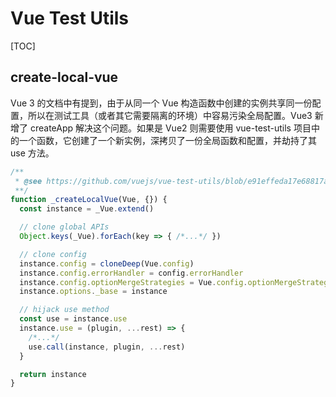 # Vue Test Utils

[TOC]

## create-local-vue

Vue 3 的文档中有提到，由于从同一个 Vue 构造函数中创建的实例共享同一份配置，所以在测试工具（或者其它需要隔离的环境）中容易污染全局配置。Vue3 新增了 createApp 解决这个问题。如果是 Vue2 则需要使用 vue-test-utils 项目中的一个函数，它创建了一个新实例，深拷贝了一份全局函数和配置，并劫持了其 use 方法。

```js
/**
 * @see https://github.com/vuejs/vue-test-utils/blob/e91effeda17e68817aa7bafaaf24a7ffa8185776/packages/shared/create-local-vue.js
 **/
function _createLocalVue(Vue, {}) {
  const instance = _Vue.extend()

  // clone global APIs
  Object.keys(_Vue).forEach(key => { /*...*/ })

  // clone config
  instance.config = cloneDeep(Vue.config)
  instance.config.errorHandler = config.errorHandler
  instance.config.optionMergeStrategies = Vue.config.optionMergeStrategies
  instance.options._base = instance

  // hijack use method
  const use = instance.use
  instance.use = (plugin, ...rest) => {
    /*...*/
    use.call(instance, plugin, ...rest)
  }

  return instance
}
```